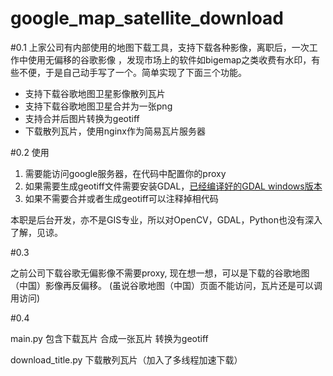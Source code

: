 # google_map_satellite_download

#0.1 
  上家公司有内部使用的地图下载工具，支持下载各种影像，离职后，一次工作中使用无偏移的谷歌影像
，发现市场上的软件如bigemap之类收费有水印，有些不便，于是自己动手写了一个。简单实现了下面三个功能。

- 支持下载谷歌地图卫星影像散列瓦片
- 支持下载谷歌地图卫星合并为一张png 
- 支持合并后图片转换为geotiff 
- 下载散列瓦片，使用nginx作为简易瓦片服务器

#0.2 使用
1. 需要能访问google服务器，在代码中配置你的proxy
2. 如果需要生成geotiff文件需要安装GDAL，[已经编译好的GDAL windows版本](https://www.gisinternals.com/release.php)
3. 如果不需要合并或者生成geotiff可以注释掉相代码

本职是后台开发，亦不是GIS专业，所以对OpenCV，GDAL，Python也没有深入了解，见谅。

#0.3 

之前公司下载谷歌无偏影像不需要proxy, 现在想一想，可以是下载的谷歌地图（中国）影像再反偏移。
(虽说谷歌地图（中国）页面不能访问，瓦片还是可以调用访问)

#0.4 

main.py 包含下载瓦片 合成一张瓦片 转换为geotiff

download_title.py 下载散列瓦片（加入了多线程加速下载）


